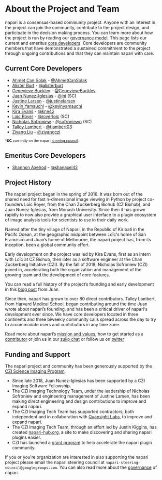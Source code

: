 # About the Project and Team

napari is a consensus-based community project. Anyone with an interest in the project can join the community, contribute to the project design, and participate in the decision making process. You can learn more about how the project is run by reading our [governance model](https://napari.org/community/governance.html). This page lists our current and emeritus [core developers](https://napari.org/community/governance.html#core-developers). Core developers are community members that have demonstrated a sustained commitment to the project through ongoing contributions and that they can maintain napari with care.


## Current Core Developers

- [Ahmet Can Solak](https://github.com/napari/napari/commits?author=AhmetCanSolak) - [@AhmetCanSolak](https://github.com/AhmetCanSolak)
- [Alister Burt](https://github.com/napari/napari/commits?author=alisterburt) - [@alisterburt](https://github.com/alisterburt)
- [Genevieve Buckley](https://github.com/napari/napari/commits?author=GenevieveBuckley) - [@GenevieveBuckley](https://github.com/GenevieveBuckley)
- [Juan Nunez-Iglesias](https://github.com/napari/napari/commits?author=jni) - [@jni](https://github.com/jni) (SC)
- [Justine Larsen](https://github.com/napari/napari/commits?author=justinelarsen) - [@justinelarsen](https://github.com/justinelarsen)
- [Kevin Yamauchi](https://github.com/napari/napari/commits?author=kevinyamauchi) - [@kevinyamauchi](https://github.com/kevinyamauchi)
- [Kira Evans](https://github.com/napari/napari/commits?author=kne42) - [@kne42](https://github.com/kne42)
- [Loic Royer](https://github.com/napari/napari/commits?author=royerloic) - [@royerloic](https://github.com/royerloic) (SC)
- [Nicholas Sofroniew](https://github.com/napari/napari/commits?author=sofroniewn) - [@sofroniewn](https://github.com/sofroniewn) (SC)
- [Talley Lambert](https://github.com/napari/napari/commits?author=tlambert03) - [@tlambert03](https://github.com/tlambert03)
- [Ziyang Liu](https://github.com/napari/napari/commits?author=ziyangczi) - [@ziyangczi](https://github.com/ziyangczi)

<sub>***SC** currently on the napari [steering council](https://napari.org/community/governance.html#steering-council).</sub>

## Emeritus Core Developers

- [Shannon Axelrod](https://github.com/napari/napari/commits?author=shanaxel42) - [@shanaxel42](https://github.com/shanaxel42)


## Project History

The napari project began in the spring of 2018. It was born out of the shared need for fast n-dimensional image viewing in Python by project co-founders Loïc Royer, from the Chan Zuckerberg Biohub (CZ Biohub), and Juan Nunez-Iglesias, from Monash University. Since then it has grown rapidly to now also provide a graphical user interface to a plugin ecosystem of image analysis tools for scientists to use in their daily work.

Named after the tiny village of Napari, in the Republic of Kiribati in the Pacifc Ocean, at the geographic midpoint between Loïc's home of San Francisco and Juan’s home of Melbourne, the napari project has, from its inception, been a global community effort.

Early development on the project was led by Kira Evans, first as an intern with Loïc at CZ Biohub, then later as a software engineer at the Chan Zuckerberg Initiative (CZI). By the fall of 2018, Nicholas Sofroniew (CZI) joined in, accelerating both the organization and management of the growing team and the development of core features.

You can read a full history of the project’s founding and early development in this [blog post](https://ilovesymposia.com/2019/10/24/introducing-napari-a-fast-n-dimensional-image-viewer-in-python/) from Juan.

Since then, napari has grown to over 80 direct contributors. Talley Lambert, from Harvard Medical School, began contributing around the time Juan wrote about napari’s founding, and has been a critical driver of napari's development ever since. We have core developers located in three continents and three biweekly community calls spread across the day to try to accommodate users and contributors in any time zone.

Read more about napari’s [mission and values](https://napari.org/community/mission_and_values.html), how to get started as a [contributor](https://napari.org/developers/contributing.html) or join us in our [zulip chat](https://napari.zulipchat.com/login/) or follow us on [twitter](https://twitter.com/napari_imaging)

## Funding and Support

The napari project and community has been generously supported by the [CZI Science Imaging Program](https://chanzuckerberg.com/science/programs-resources/imaging/). 
- Since late 2018, Juan Nunez-Iglesias has been supported by a CZI Imaging Software Fellowship.
- The CZI Imaging Technology Team, under the leadership of Nicholas Sofroniew and engineering management of Justine Larsen, has been making direct engineering and design contributions to improve and expand napari.
- The CZI Imaging Tech Team has supported contractors, both independent and in collaboration with [Quansight Labs](https://www.quansight.com/labs), to improve and expand napari.
- The CZI Imaging Tech Team, through an effort led by Justin Kiggins, has created [napari-hub.org](https://www.napari-hub.org/), a site to make discovering and sharing napari plugins easier.
- CZI has launched a [grant program](https://chanzuckerberg.com/rfa/napari-plugin-accelerator-grants/) to help accelerate the napari plugin community.

If you or you're organization are interested in also supporting the napari project please email the napari steering council at `napari-steering-council@googlegroups.com`. You can also read more about the [governance](https://napari.org/community/governance.html) of napari.